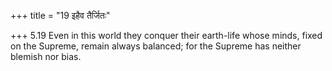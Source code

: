 +++
title = "19 इहैव तैर्जितः"

+++
5.19 Even in this world they conquer their earth-life whose minds, fixed
on the Supreme, remain always balanced; for the Supreme has neither
blemish nor bias.

